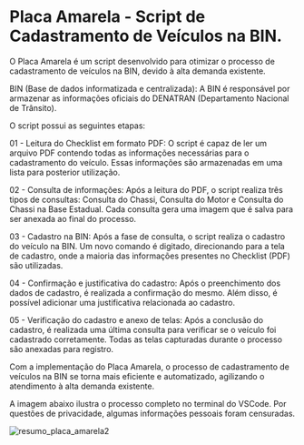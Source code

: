 # Placa Amarela - Script de Cadastramento de Veículos na BIN.

O Placa Amarela é um script desenvolvido para otimizar o processo de cadastramento de veículos na BIN, devido à alta demanda existente.

BIN (Base de dados informatizada e centralizada): A BIN é responsável por armazenar as informações oficiais do DENATRAN (Departamento Nacional de Trânsito).

O script possui as seguintes etapas:

01 - Leitura do Checklist em formato PDF: O script é capaz de ler um arquivo PDF contendo todas as informações necessárias para o cadastramento do veículo. Essas informações são armazenadas em uma lista para posterior utilização.

02 - Consulta de informações: Após a leitura do PDF, o script realiza três tipos de consultas: Consulta do Chassi, Consulta do Motor e Consulta do Chassi na Base Estadual. Cada consulta gera uma imagem que é salva para ser anexada ao final do processo.

03 - Cadastro na BIN: Após a fase de consulta, o script realiza o cadastro do veículo na BIN. Um novo comando é digitado, direcionando para a tela de cadastro, onde a maioria das informações presentes no Checklist (PDF) são utilizadas.

04 - Confirmação e justificativa do cadastro: Após o preenchimento dos dados de cadastro, é realizada a confirmação do mesmo. Além disso, é possível adicionar uma justificativa relacionada ao cadastro.

05 - Verificação do cadastro e anexo de telas: Após a conclusão do cadastro, é realizada uma última consulta para verificar se o veículo foi cadastrado corretamente. Todas as telas capturadas durante o processo são anexadas para registro.

Com a implementação do Placa Amarela, o processo de cadastramento de veículos na BIN se torna mais eficiente e automatizado, agilizando o atendimento à alta demanda existente.

A imagem abaixo ilustra o processo completo no terminal do VSCode. Por questões de privacidade, algumas informações pessoais foram censuradas.

![resumo_placa_amarela2](https://github.com/DevLucasFontoura/Placa_Amarela/assets/129316526/1250a71d-c954-42cd-a2e0-aeb2bee6f922)


